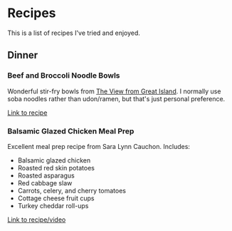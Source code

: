 # Recipes

This is a list of recipes I've tried and enjoyed.

## Dinner

### Beef and Broccoli Noodle Bowls

Wonderful stir-fry bowls from [The View from Great Island](https://theviewfromgreatisland.com/). I normally use soba noodles rather than udon/ramen, but that's just personal preference.

[Link to recipe](https://theviewfromgreatisland.com/beef-and-broccoli-noodle-bowls-recipe/)

### Balsamic Glazed Chicken Meal Prep

Excellent meal prep recipe from Sara Lynn Cauchon. Includes:

- Balsamic glazed chicken
- Roasted red skin potatoes
- Roasted asparagus
- Red cabbage slaw
- Carrots, celery, and cherry tomatoes
- Cottage cheese fruit cups
- Turkey cheddar roll-ups

[Link to recipe/video](https://youtu.be/f9xqrATwlQ0)
